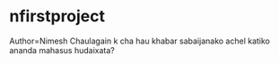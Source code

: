 # nfirstproject
Author=Nimesh Chaulagain
k cha hau khabar sabaijanako
achel katiko ananda mahasus hudaixata?
